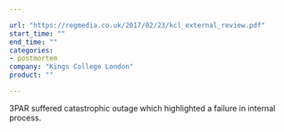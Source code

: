 ```yaml
---

url: "https://regmedia.co.uk/2017/02/23/kcl_external_review.pdf"
start_time: ""
end_time: ""
categories:
- postmortem
company: "Kings College London"
product: ""

---
```


3PAR suffered catastrophic outage which highlighted a failure in internal process.
